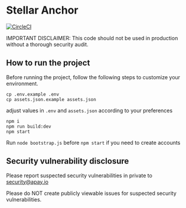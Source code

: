 # Stellar Anchor

[![CircleCI](https://circleci.com/gh/apay-io/stellar-anchor.svg?style=shield)](https://circleci.com/gh/apay-io/stellar-anchor)

IMPORTANT DISCLAIMER: This code should not be used in production without a thorough security audit.

## How to run the project
Before running the project, follow the following steps to customize your environment.

```
cp .env.example .env
cp assets.json.example assets.json
```

adjust values in `.env` and `assets.json` according to your preferences

```
npm i
npm run build:dev
npm start
```

Run `node bootstrap.js` before `npm start` if you need to create accounts


## Security vulnerability disclosure
Please report suspected security vulnerabilities in private to security@apay.io 

Please do NOT create publicly viewable issues for suspected security vulnerabilities.

